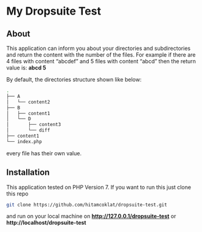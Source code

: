 # My Dropsuite Test

## About
This application can inform you about your directories and subdirectories and return the content with the number of the files.
For example if there are 4 files with content “abcdef” and 5 files with content “abcd” then the return value is: **abcd 5**

By default, the directories structure shown like below:
```sh
.
├── A
│   └── content2
├── B
│   ├── content1
│   └── D
│       ├── content3
│       └── diff
├── content1
└── index.php

```
every file has their own value.

## Installation

This application tested on PHP Version 7. If you want to run this just clone this repo
```sh
git clone https://github.com/hitamcoklat/dropsuite-test.git
```
and run on your local machine on **http://127.0.0.1/dropsuite-test** or **http://localhost/dropsuite-test**